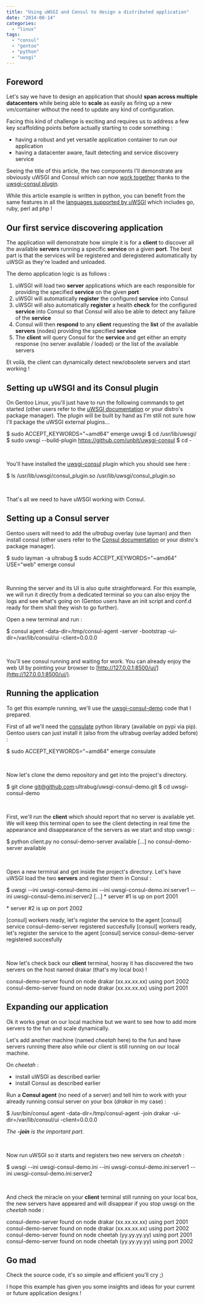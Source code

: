 ```yaml
---
title: "Using uWSGI and Consul to design a distributed application"
date: "2014-08-14"
categories: 
  - "linux"
tags: 
  - "consul"
  - "gentoo"
  - "python"
  - "uwsgi"
---
```


## Foreword

Let's say we have to design an application that should **span across multiple datacenters** while being able to **scale** as easily as firing up a new vm/container without the need to update any kind of configuration.

Facing this kind of challenge is exciting and requires us to address a few key scaffolding points before actually starting to code something :

- having a robust and yet versatile application container to run our application
- having a datacenter aware, fault detecting and service discovery service

Seeing the title of this article, the two components I'll demonstrate are obviously uWSGI and Consul which can now [work together](https://github.com/ultrabug/uwsgi-consul-rfc) thanks to the [uwsgi-consul plugin](https://github.com/unbit/uwsgi-consul).

While this article example is written in python, you can benefit from the same features in all the [languages supported by uWSGI](http://uwsgi-docs.readthedocs.org/en/latest/LanguagesAndPlatforms.html) which includes go, ruby, perl ad php !

## Our first service discovering application

The application will demonstrate how simple it is for a **client** to discover all the available **servers** running a specific **service** on a given **port**. The best part is that the services will be registered and deregistered automatically by uWSGI as they're loaded and unloaded.

The demo application logic is as follows :

1. uWSGI will load two **server** applications which are each responsible for providing the specified **service** on the given **port**
2. uWSGI will automatically **register** the configured **service** into Consul
3. uWSGI will also automatically **register** a health **check** for the configured **service** into Consul so that Consul will also be able to detect any failure of the **service**
4. Consul will then **respond** to any **client** requesting the **list** of the available **servers** (nodes) providing the specified **service**
5. The **client** will query Consul for the **service** and get either an empty response (no server available / loaded) or the list of the available servers

Et voilà, the client can dynamically detect new/obsolete servers and start working !

## Setting up uWSGI and its Consul plugin

On Gentoo Linux, you'll just have to run the following commands to get started (other users refer to the [uWSGI documentation](http://uwsgi-docs.readthedocs.org/en/latest/Install.html) or your distro's package manager). The plugin will be built by hand as I'm still not sure how I'll package the uWSGI external plugins...

$ sudo ACCEPT\_KEYWORDS="~amd64" emerge uwsgi
$ cd /usr/lib/uwsgi/
$ sudo uwsgi --build-plugin https://github.com/unbit/uwsgi-consul
$ cd -

 

You'll have installed the [uwsgi-consul](https://github.com/unbit/uwsgi-consul) plugin which you should see here :

$ ls /usr/lib/uwsgi/consul\_plugin.so
/usr/lib/uwsgi/consul\_plugin.so

 

That's all we need to have uWSGI working with Consul.

## Setting up a Consul server

Gentoo users will need to add the _ultrabug_ overlay (use layman) and then install consul (other users refer to the [Consul documentation](http://www.consul.io/downloads.html) or your distro's package manager).

$ sudo layman -a ultrabug
$ sudo ACCEPT\_KEYWORDS="~amd64" USE="web" emerge consul

 

Running the server and its UI is also quite straightforward. For this example, we will run it directly from a dedicated terminal so you can also enjoy the logs and see what's going on (Gentoo users have an init script and conf.d ready for them shall they wish to go further).

Open a new terminal and run :

$ consul agent -data-dir=/tmp/consul-agent -server -bootstrap -ui-dir=/var/lib/consul/ui -client=0.0.0.0

 

You'll see consul running and waiting for work. You can already enjoy the web UI by pointing your browser to [http://127.0.0.1:8500/ui/](http://127.0.0.1:8500/ui/).

## Running the application

To get this example running, we'll use the [uwsgi-consul-demo](https://github.com/ultrabug/uwsgi-consul-demo) code that I prepared.

First of all we'll need the [consulate](https://github.com/gmr/consulate) python library (available on pypi via pip). Gentoo users can just install it (also from the ultrabug overlay added before) :

$ sudo ACCEPT\_KEYWORDS="~amd64" emerge consulate

 

Now let's clone the demo repository and get into the project's directory.

$ git clone git@github.com:ultrabug/uwsgi-consul-demo.git
$ cd uwsgi-consul-demo

 

First, we'll run the **client** which should report that no server is available yet. We will keep this terminal open to see the client detecting in real time the appearance and disappearance of the servers as we start and stop uwsgi :

$ python client.py 
no consul-demo-server available
\[...\]
no consul-demo-server available

 

Open a new terminal and get inside the project's directory. Let's have uWSGI load the two **servers** and register them in Consul :

$ uwsgi --ini uwsgi-consul-demo.ini --ini uwsgi-consul-demo.ini:server1 --ini uwsgi-consul-demo.ini:server2
\[...\]
\* server #1 is up on port 2001

\* server #2 is up on port 2002

\[consul\] workers ready, let's register the service to the agent
\[consul\] service consul-demo-server registered succesfully
\[consul\] workers ready, let's register the service to the agent
\[consul\] service consul-demo-server registered succesfully

 

Now let's check back our **client** terminal, hooray it has discovered the two servers on the host named drakar (that's my local box) !

consul-demo-server found on node drakar (xx.xx.xx.xx) using port 2002
consul-demo-server found on node drakar (xx.xx.xx.xx) using port 2001

## Expanding our application

Ok it works great on our local machine but we want to see how to add more servers to the fun and scale dynamically.

Let's add another machine (named _cheetah_ here) to the fun and have servers running there also while our client is still running on our local machine.

On _cheetah_ :

- install uWSGI as described earlier
- install Consul as described earlier

Run a **Consul agent** (no need of a server) and tell him to work with your already running consul server on your box (_drakar_ in my case) :

$ /usr/bin/consul agent -data-dir=/tmp/consul-agent -join drakar -ui-dir=/var/lib/consul/ui -client=0.0.0.0

_The **\-join** <your host or IP> is the important part._

 

Now run uWSGI so it starts and registers two new servers on _cheetah_ :

$ uwsgi --ini uwsgi-consul-demo.ini --ini uwsgi-consul-demo.ini:server1 --ini uwsgi-consul-demo.ini:server2

 

And check the miracle on your **client** terminal still running on your local box, the new servers have appeared and will disappear if you stop uwsgi on the _cheetah_ node :

consul-demo-server found on node drakar (xx.xx.xx.xx) using port 2001
consul-demo-server found on node drakar (xx.xx.xx.xx) using port 2002
consul-demo-server found on node cheetah (yy.yy.yy.yy) using port 2001
consul-demo-server found on node cheetah (yy.yy.yy.yy) using port 2002

## Go mad

Check the source code, it's so simple and efficient you'll cry ;)

I hope this example has given you some insights and ideas for your current or future application designs !
